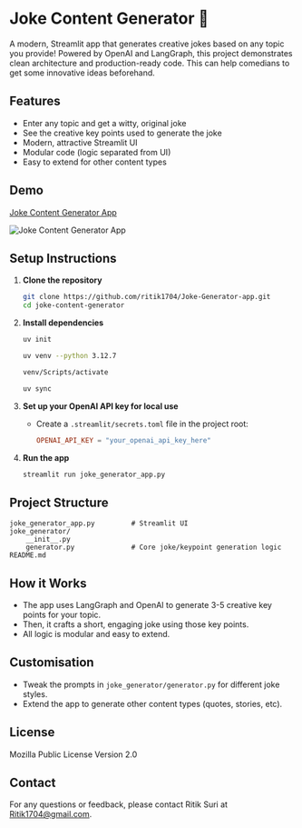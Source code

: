 # Joke Content Generator 🎉

A modern, Streamlit app that generates creative jokes based on any topic you provide! Powered by OpenAI and LangGraph, this project demonstrates clean architecture and production-ready code. This can help comedians to get some innovative ideas beforehand.

## Features
- Enter any topic and get a witty, original joke
- See the creative key points used to generate the joke
- Modern, attractive Streamlit UI
- Modular code (logic separated from UI)
- Easy to extend for other content types

## Demo
[Joke Content Generator App](https://joke-generator-app.streamlit.app/)


![Joke Content Generator App](<img width="496" height="436" alt="image" src="https://github.com/user-attachments/assets/6ed13591-8897-41b9-a252-04cb25976e91" />
)

## Setup Instructions

1. **Clone the repository**
   ```bash
   git clone https://github.com/ritik1704/Joke-Generator-app.git
   cd joke-content-generator
   ```

2. **Install dependencies**
   ```bash
   uv init

   uv venv --python 3.12.7

   venv/Scripts/activate

   uv sync
   ```

3. **Set up your OpenAI API key for local use**
   - Create a `.streamlit/secrets.toml` file in the project root:
     ```toml
     OPENAI_API_KEY = "your_openai_api_key_here"
     ```

4. **Run the app**
   ```bash
   streamlit run joke_generator_app.py
   ```

## Project Structure
```
joke_generator_app.py         # Streamlit UI
joke_generator/
    __init__.py
    generator.py              # Core joke/keypoint generation logic
README.md
```

## How it Works
- The app uses LangGraph and OpenAI to generate 3-5 creative key points for your topic.
- Then, it crafts a short, engaging joke using those key points.
- All logic is modular and easy to extend.

## Customisation
- Tweak the prompts in `joke_generator/generator.py` for different joke styles.
- Extend the app to generate other content types (quotes, stories, etc).

## License
Mozilla Public License Version 2.0



## Contact

For any questions or feedback, please contact Ritik Suri at [Ritik1704@gmail.com](mailto:Ritik1704@gmail.com).

